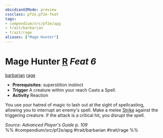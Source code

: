 ```yaml
---
obsidianUIMode: preview
cssclass: pf2e,pf2e-feat
tags:
- compendium/src/pf2e/apg
- trait/barbarian
- trait/rage
aliases: ["Mage Hunter"]
---
```

# Mage Hunter  [R](chapter-9-playing-the-game.md#Actions "Reaction") *Feat 6*  
[barbarian](Reference/Rules/Traits/barbarian.md "Barbarian Class Trait")  [rage](Reference/Rules/Traits/rage.md "Rage Combat Trait")  

- **Prerequisites**: superstition instinct
- **Trigger** A creature within your reach Casts a Spell.
- **Activity** Reaction

You use your hatred of magic to lash out at the sight of spellcasting, allowing you to interrupt an enemy's spell. Make a melee [Strike](strike.md) against the triggering creature. If the attack is a critical hit, you disrupt the spell.

*Source: Advanced Player's Guide p. 109*  
%% #compendium/src/pf2e/apg #trait/barbarian #trait/rage %%